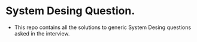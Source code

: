 # System Desing Question.
  * This repo contains all the solutions to generic System Desing questions asked in the interview.














